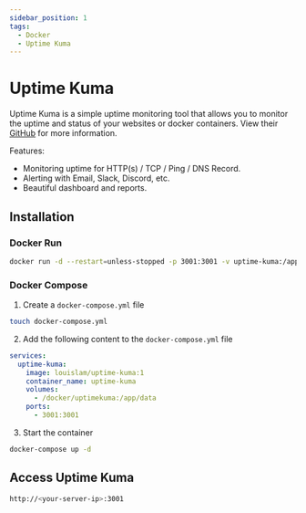 ```yaml
---
sidebar_position: 1
tags:
  - Docker
  - Uptime Kuma
---
```


# Uptime Kuma

Uptime Kuma is a simple uptime monitoring tool that allows you to monitor the uptime and status of your websites or docker containers. View their [GitHub](https://github.com/louislam/uptime-kuma) for more information.

Features: 
- Monitoring uptime for HTTP(s) / TCP / Ping / DNS Record.
- Alerting with Email, Slack, Discord, etc.
- Beautiful dashboard and reports.

## Installation

### Docker Run

```bash
docker run -d --restart=unless-stopped -p 3001:3001 -v uptime-kuma:/app/data --name uptime-kuma louislam/uptime-kuma:1
```

### Docker Compose

1. Create a `docker-compose.yml` file

```bash
touch docker-compose.yml
```

2. Add the following content to the `docker-compose.yml` file

```yml
services:
  uptime-kuma:
    image: louislam/uptime-kuma:1
    container_name: uptime-kuma
    volumes:
      - /docker/uptimekuma:/app/data
    ports:
      - 3001:3001
```

3. Start the container

```bash
docker-compose up -d
```

## Access Uptime Kuma

```bash
http://<your-server-ip>:3001
```